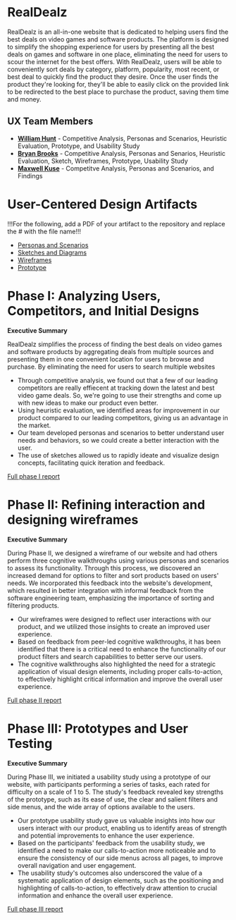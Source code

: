 # RealDealz

RealDealz is an all-in-one website that is dedicated to helping users find the best deals on video games and software products. The platform is designed to simplify the shopping experience for users by presenting all the best deals on games and software in one place, eliminating the need for users to scour the internet for the best offers. With RealDealz, users will be able to conveniently sort deals by category, platform, popularity, most recent, or best deal to quickly find the product they desire. Once the user finds the product they're looking for, they'll be able to easily click on the provided link to be redirected to the best place to purchase the product, saving them time and money.

## UX Team Members

* **[William Hunt](https://usabilityengineering.github.io/ux-portfolio-WCHunt/)** - Competitive Analysis, Personas and Scenarios, Heuristic Evaluation, Prototype, and Usability Study
* **[Bryan Brooks](https://usabilityengineering.github.io/ux-portfolio-bryanjbrooks/)** - Competitive Analysis, Personas and Senarios, Heuristic Evaluation, Sketch, Wireframes, Prototype, Usability Study
* **[Maxwell Kuse](https://usabilityengineering.github.io/ux-portfolio-mwkuse/)** - Competitve Analysis, Personas and Scenarios, and Findings

# User-Centered Design Artifacts
 
!!!For the following, add a PDF of your artifact to the repository and replace the # with the file name!!!
* [Personas and Scenarios](personas/)
* [Sketches and Diagrams](sketches/)
* [Wireframes](Wireframes/)
* [Prototype](Prototype/)

# Phase I: Analyzing Users, Competitors, and Initial Designs

**Executive Summary**

RealDealz simplifies the process of finding the best deals on video games and software products by aggregating deals from multiple sources and presenting them in one convenient location for users to browse and purchase. By eliminating the need for users to search multiple websites

* Through competitive analysis, we found out that a few of our leading competitors are really effiecent at tracking down the latest and best video game deals. So, we're going to use their strengths and come up with new ideas to make our product even better.
* Using heuristic evaluation, we identified areas for improvement in our product compared to our leading competitors, giving us an advantage in the market.
* Our team developed personas and scenarios to better understand user needs and behaviors, so we could create a better interaction with the user.
* The use of sketches allowed us to rapidly ideate and visualize design concepts, facilitating quick iteration and feedback.

[Full phase I report](phaseI/)

# Phase II: Refining interaction and designing wireframes

**Executive Summary**

During Phase II, we designed a wireframe of our website and had others perform three cognitive walkthroughs using various personas and scenarios to assess its functionality. Through this process, we discovered an increased demand for options to filter and sort products based on users' needs. We incorporated this feedback into the website's development, which resulted in better integration with informal feedback from the software engineering team, emphasizing the importance of sorting and filtering products. 

* Our wireframes were designed to reflect user interactions with our product, and we utilized those insights to create an improved user experience.
* Based on feedback from peer-led cognitive walkthroughs, it has been identified that there is a critical need to enhance the functionality of our product filters and search capabilities to better serve our users.
* The cognitive walkthroughs also highlighted the need for a strategic application of visual design elements, including proper calls-to-action, to effectively highlight critical information and improve the overall user experience.


[Full phase II report](phaseII/)

# Phase III: Prototypes and User Testing

**Executive Summary**

During Phase III, we initiated a usability study using a prototype of our website, with participants performing a series of tasks, each rated for difficulty on a scale of 1 to 5. The study's feedback revealed key strengths of the prototype, such as its ease of use, the clear and salient filters and side menus, and the wide array of options available to the users.

* Our prototype usability study gave us valuable insights into how our users interact with our product, enabling us to identify areas of strength and potential improvements to enhance the user experience.
* Based on the participants' feedback from the usability study, we identified a need to make our calls-to-action more noticeable and to ensure the consistency of our side menus across all pages, to improve overall navigation and user engagement.
* The usability study's outcomes also underscored the value of a systematic application of design elements, such as the positioning and highlighting of calls-to-action, to effectively draw attention to crucial information and enhance the overall user experience.

[Full phase III report](phaseIII/)
